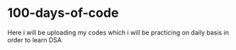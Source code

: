 # 100-days-of-code
Here i will be uploading my codes which i will be practicing on daily basis in order to learn DSA
